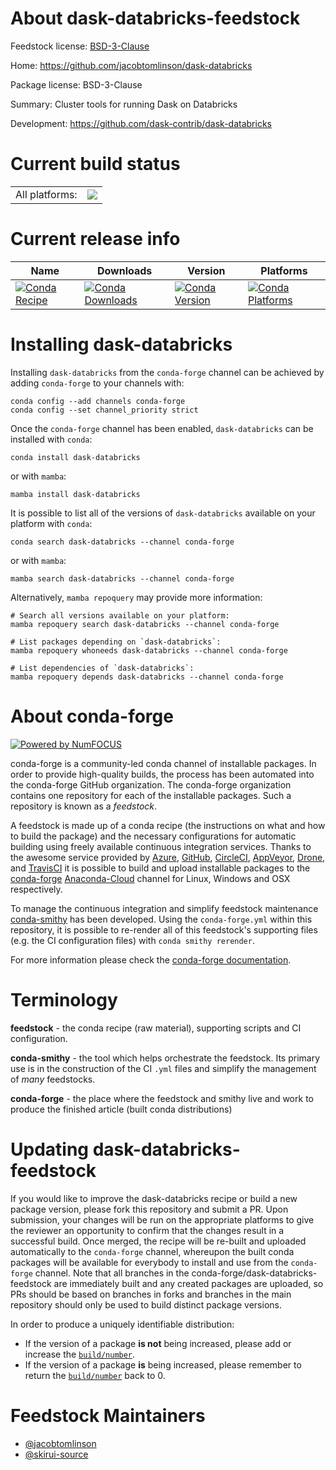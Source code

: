 About dask-databricks-feedstock
===============================

Feedstock license: [BSD-3-Clause](https://github.com/conda-forge/dask-databricks-feedstock/blob/main/LICENSE.txt)

Home: https://github.com/jacobtomlinson/dask-databricks

Package license: BSD-3-Clause

Summary: Cluster tools for running Dask on Databricks

Development: https://github.com/dask-contrib/dask-databricks

Current build status
====================


<table><tr><td>All platforms:</td>
    <td>
      <a href="https://dev.azure.com/conda-forge/feedstock-builds/_build/latest?definitionId=20732&branchName=main">
        <img src="https://dev.azure.com/conda-forge/feedstock-builds/_apis/build/status/dask-databricks-feedstock?branchName=main">
      </a>
    </td>
  </tr>
</table>

Current release info
====================

| Name | Downloads | Version | Platforms |
| --- | --- | --- | --- |
| [![Conda Recipe](https://img.shields.io/badge/recipe-dask--databricks-green.svg)](https://anaconda.org/conda-forge/dask-databricks) | [![Conda Downloads](https://img.shields.io/conda/dn/conda-forge/dask-databricks.svg)](https://anaconda.org/conda-forge/dask-databricks) | [![Conda Version](https://img.shields.io/conda/vn/conda-forge/dask-databricks.svg)](https://anaconda.org/conda-forge/dask-databricks) | [![Conda Platforms](https://img.shields.io/conda/pn/conda-forge/dask-databricks.svg)](https://anaconda.org/conda-forge/dask-databricks) |

Installing dask-databricks
==========================

Installing `dask-databricks` from the `conda-forge` channel can be achieved by adding `conda-forge` to your channels with:

```
conda config --add channels conda-forge
conda config --set channel_priority strict
```

Once the `conda-forge` channel has been enabled, `dask-databricks` can be installed with `conda`:

```
conda install dask-databricks
```

or with `mamba`:

```
mamba install dask-databricks
```

It is possible to list all of the versions of `dask-databricks` available on your platform with `conda`:

```
conda search dask-databricks --channel conda-forge
```

or with `mamba`:

```
mamba search dask-databricks --channel conda-forge
```

Alternatively, `mamba repoquery` may provide more information:

```
# Search all versions available on your platform:
mamba repoquery search dask-databricks --channel conda-forge

# List packages depending on `dask-databricks`:
mamba repoquery whoneeds dask-databricks --channel conda-forge

# List dependencies of `dask-databricks`:
mamba repoquery depends dask-databricks --channel conda-forge
```


About conda-forge
=================

[![Powered by
NumFOCUS](https://img.shields.io/badge/powered%20by-NumFOCUS-orange.svg?style=flat&colorA=E1523D&colorB=007D8A)](https://numfocus.org)

conda-forge is a community-led conda channel of installable packages.
In order to provide high-quality builds, the process has been automated into the
conda-forge GitHub organization. The conda-forge organization contains one repository
for each of the installable packages. Such a repository is known as a *feedstock*.

A feedstock is made up of a conda recipe (the instructions on what and how to build
the package) and the necessary configurations for automatic building using freely
available continuous integration services. Thanks to the awesome service provided by
[Azure](https://azure.microsoft.com/en-us/services/devops/), [GitHub](https://github.com/),
[CircleCI](https://circleci.com/), [AppVeyor](https://www.appveyor.com/),
[Drone](https://cloud.drone.io/welcome), and [TravisCI](https://travis-ci.com/)
it is possible to build and upload installable packages to the
[conda-forge](https://anaconda.org/conda-forge) [Anaconda-Cloud](https://anaconda.org/)
channel for Linux, Windows and OSX respectively.

To manage the continuous integration and simplify feedstock maintenance
[conda-smithy](https://github.com/conda-forge/conda-smithy) has been developed.
Using the ``conda-forge.yml`` within this repository, it is possible to re-render all of
this feedstock's supporting files (e.g. the CI configuration files) with ``conda smithy rerender``.

For more information please check the [conda-forge documentation](https://conda-forge.org/docs/).

Terminology
===========

**feedstock** - the conda recipe (raw material), supporting scripts and CI configuration.

**conda-smithy** - the tool which helps orchestrate the feedstock.
                   Its primary use is in the construction of the CI ``.yml`` files
                   and simplify the management of *many* feedstocks.

**conda-forge** - the place where the feedstock and smithy live and work to
                  produce the finished article (built conda distributions)


Updating dask-databricks-feedstock
==================================

If you would like to improve the dask-databricks recipe or build a new
package version, please fork this repository and submit a PR. Upon submission,
your changes will be run on the appropriate platforms to give the reviewer an
opportunity to confirm that the changes result in a successful build. Once
merged, the recipe will be re-built and uploaded automatically to the
`conda-forge` channel, whereupon the built conda packages will be available for
everybody to install and use from the `conda-forge` channel.
Note that all branches in the conda-forge/dask-databricks-feedstock are
immediately built and any created packages are uploaded, so PRs should be based
on branches in forks and branches in the main repository should only be used to
build distinct package versions.

In order to produce a uniquely identifiable distribution:
 * If the version of a package **is not** being increased, please add or increase
   the [``build/number``](https://docs.conda.io/projects/conda-build/en/latest/resources/define-metadata.html#build-number-and-string).
 * If the version of a package **is** being increased, please remember to return
   the [``build/number``](https://docs.conda.io/projects/conda-build/en/latest/resources/define-metadata.html#build-number-and-string)
   back to 0.

Feedstock Maintainers
=====================

* [@jacobtomlinson](https://github.com/jacobtomlinson/)
* [@skirui-source](https://github.com/skirui-source/)

